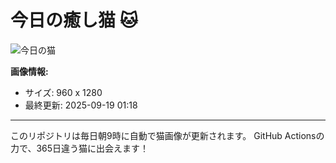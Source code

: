 # 今日の癒し猫 🐱

![今日の猫](https://cdn2.thecatapi.com/images/a3e.jpg)

**画像情報:**
- サイズ: 960 x 1280
- 最終更新: 2025-09-19 01:18

---

このリポジトリは毎日朝9時に自動で猫画像が更新されます。
GitHub Actionsの力で、365日違う猫に出会えます！
